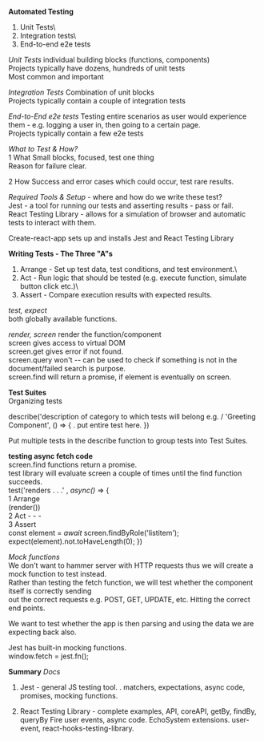**Automated Testing**

1. Unit Tests\
2. Integration tests\
3. End-to-end e2e tests

_Unit Tests_
individual building blocks (functions, components)\
Projects typically have dozens, hundreds of unit tests\
Most common and important

_Integration Tests_
Combination of unit blocks\
Projects typically contain a couple of integration tests

_End-to-End e2e tests_
Testing entire scenarios as user would experience them - e.g. logging a user in, then going to a certain page.\
Projects typically contain a few e2e tests

_What to Test & How?_\
1 What
Small blocks, focused, test one thing\
Reason for failure clear.

2 How
Success and error cases which could occur, test rare results.

_Required Tools & Setup_ - where and how do we write these test?\
Jest - a tool for running our tests and asserting results - pass or fail. \
React Testing Library - allows for a simulation of browser and automatic tests to interact with them.

Create-react-app sets up and installs Jest and React Testing Library

**Writing Tests - The Three "A"s**

1. Arrange - Set up test data, test conditions, and test environment.\
2. Act - Run logic that should be tested (e.g. execute function, simulate button click etc.)\
3. Assert - Compare execution results with expected results.

_test, expect_\
both globally available functions.

_render, screen_
render the function/component\
screen gives access to virtual DOM\
screen.get gives error if not found.\
screen.query won't -- can be used to check if something is not in the document/failed search is purpose.\
screen.find will return a promise, if element is eventually on screen.

**Test Suites**\
Organizing tests

describe('description of category to which tests will belong e.g. <Greeting/> / 'Greeting Component', () => {
. put entire test here.
})

Put multiple tests in the describe function to group tests into Test Suites.

**testing async fetch code**\
screen.find functions return a promise.\
test library will evaluate screen a couple of times until the find function succeeds.\
test('renders . . .' , _async()_ => {\
1 Arrange\
(render(<Async/>))\
2 Act - - -\
3 Assert\
const element = _await_ screen.findByRole('listitem');\
expect(element).not.toHaveLength(0);
})

_Mock functions_\
We don't want to hammer server with HTTP requests thus we will create a mock function to test instead.\
Rather than testing the fetch function, we will test whether the component itself is correctly sending\
out the correct requests e.g. POST, GET, UPDATE, etc. Hitting the correct end points.

We want to test whether the app is then parsing and using the data we are expecting back also.

Jest has built-in mocking functions.\
window.fetch = jest.fn();

**Summary**
_Docs_

1. Jest - general JS testing tool.
   . matchers, expectations, async code, promises, mocking functions.

2. React Testing Library -
   complete examples, API, coreAPI, getBy, findBy, queryBy
   Fire user events, async code.
   EchoSystem extensions. user-event, react-hooks-testing-library.
